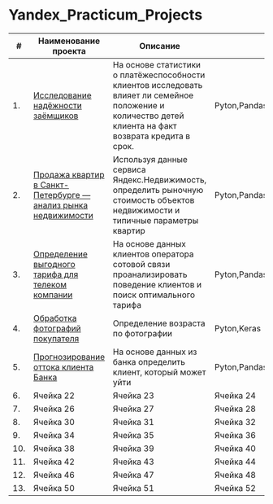 # Yandex_Practicum_Projects

| # | Наименование проекта | Описание | Стек |
| ----------- | ----------- | ----------- | ----------- |
| 1.  | [Исследование надёжности заёмщиков](/Nadezhnost-zaimshikov) | На основе статистики о платёжеспособности клиентов исследовать влияет ли семейное положение и количество детей клиента на факт возврата кредита в срок.| Pyton,Pandas  |
| 2.  | [Продажа квартир в Санкт-Петербурге — анализ рынка недвижимости](/price_flat)  |Используя данные сервиса Яндекс.Недвижимость, определить рыночную стоимость объектов недвижимости и типичные параметры квартир| Pyton,Pandas,Matplotlib  |
| 3.   | [Определение выгодного тарифа для телеком компании](/Reccomend_tariff)   | На основе данных клиентов оператора сотовой связи проанализировать поведение клиентов и поиск оптимального тарифа   | Pyton,Pandas,Matplotlib,NumPy,SciPy   |
| 4.   | [Обработка фотографий покупателя](/Age_byers-Computer_vision)   | Определение возраста по фотографии   | Pyton,Keras   |
| 5.   | [Прогнозирование оттока клиента Банка](/ottok_client)   | На основе данных из банка определить клиент, который может уйти   | Pyton,Pandas,Matplotlib,Scikit-learn   |
| 6.   | Ячейка 22   | Ячейка 23   | Ячейка 24   |
| 7.   | Ячейка 26   | Ячейка 27   | Ячейка 28   |
| 8.   | Ячейка 30   | Ячейка 31   | Ячейка 32   |
| 9.   | Ячейка 34   | Ячейка 35   | Ячейка 36   |
| 10.   | Ячейка 38   | Ячейка 39   | Ячейка 40   |
| 11.   | Ячейка 42   | Ячейка 43   | Ячейка 44   |
| 12.   | Ячейка 46   | Ячейка 47   | Ячейка 48   |
| 13.   | Ячейка 50   | Ячейка 51   | Ячейка 52   |
